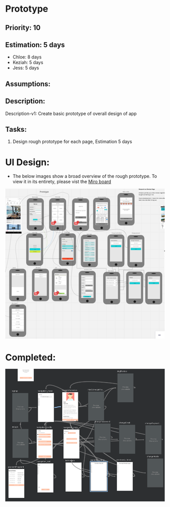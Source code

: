 
# Prototype

## Priority: 10 

## Estimation: 5 days

* Chloe: 8 days 
* Keziah: 5 days
* Jess: 5 days

## Assumptions:

## Description: 

Description-v1: Create basic prototype of overall design of app

## Tasks:

1. Design rough prototype for each page, Estimation 5 days


# UI Design:
* The below images show a broad overview of the rough prototype. To view it in its entirety, please vist the [Miro board](https://miro.com/app/board/uXjVMvIweeY=/?share_link_id=843874031396)

![image](/images/prototype.png) 

# Completed:

![image](/images/Finished%20prototype.png) 

